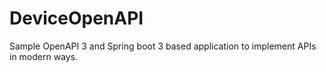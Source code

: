 # DeviceOpenAPI
Sample OpenAPI 3 and  Spring boot 3 based application to implement APIs in modern ways.
